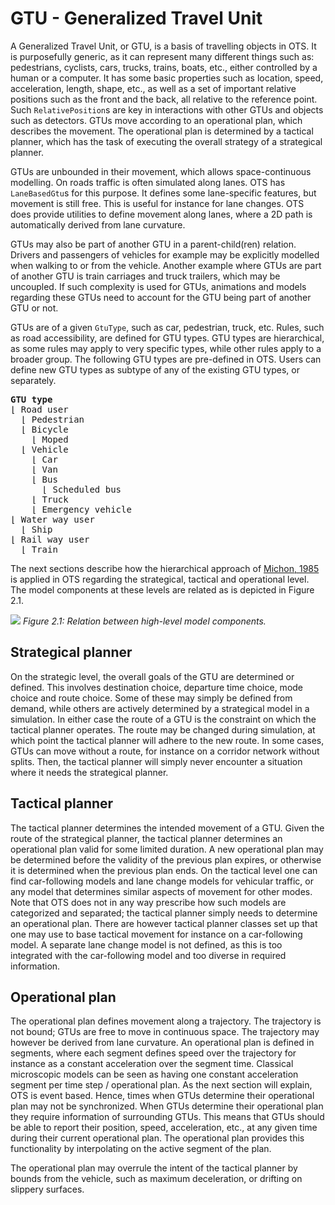 #  GTU - Generalized Travel Unit

A Generalized Travel Unit, or GTU, is a basis of travelling objects in OTS. It is purposefully generic, as it can represent many different things such as: pedestrians, cyclists, cars, trucks, trains, boats, etc., either controlled by a human or a computer. It has some basic properties such as location, speed, acceleration, length, shape, etc., as well as a set of important relative positions such as the front and the back, all relative to the reference point. Such `RelativePosition`s are key in interactions with other GTUs and objects such as detectors. GTUs move according to an operational plan, which describes the movement. The operational plan is determined by a tactical planner, which has the task of executing the overall strategy of a strategical planner.

GTUs are unbounded in their movement, which allows space-continuous modelling. On roads traffic is often simulated along lanes. OTS has `LaneBasedGtu`s for this purpose. It defines some lane-specific features, but movement is still free. This is useful for instance for lane changes. OTS does provide utilities to define movement along lanes, where a 2D path is automatically derived from lane curvature.

GTUs may also be part of another GTU in a parent-child(ren) relation. Drivers and passengers of vehicles for example may be explicitly modelled when walking to or from the vehicle. Another example where GTUs are part of another GTU is train carriages and truck trailers, which may be uncoupled. If such complexity is used for GTUs, animations and models regarding these GTUs need to account for the GTU being part of another GTU or not.

GTUs are of a given `GtuType`, such as car, pedestrian, truck, etc. Rules, such as road accessibility, are defined for GTU types. GTU types are hierarchical, as some rules may apply to very specific types, while other rules apply to a broader group. The following GTU types are pre-defined in OTS. Users can define new GTU types as subtype of any of the existing GTU types, or separately.

<pre>
<b>GTU type</b>
&lfloor; Road user
  &lfloor; Pedestrian
  &lfloor; Bicycle
    &lfloor; Moped
  &lfloor; Vehicle
    &lfloor; Car
    &lfloor; Van
    &lfloor; Bus
      &lfloor; Scheduled bus
    &lfloor; Truck
    &lfloor; Emergency vehicle
&lfloor; Water way user
  &lfloor; Ship
&lfloor; Rail way user
  &lfloor; Train
</pre>

The next sections describe how the hierarchical approach of [Michon, 1985](../10-references/references.md) is applied in OTS regarding the strategical, tactical and operational level. The model components at these levels are related as is depicted in Figure 2.1.

![](../images/OTS_Figure_2.1.png)
_Figure 2.1: Relation between high-level model components._


## Strategical planner

On the strategic level, the overall goals of the GTU are determined or defined. This involves destination choice, departure time choice, mode choice and route choice. Some of these may simply be defined from demand, while others are actively determined by a strategical model in a simulation. In either case the route of a GTU is the constraint on which the tactical planner operates. The route may be changed during simulation, at which point the tactical planner will adhere to the new route. In some cases, GTUs can move without a route, for instance on a corridor network without splits. Then, the tactical planner will simply never encounter a situation where it needs the strategical planner.


## Tactical planner

The tactical planner determines the intended movement of a GTU. Given the route of the strategical planner, the tactical planner determines an operational plan valid for some limited duration. A new operational plan may be determined before the validity of the previous plan expires, or otherwise it is determined when the previous plan ends. On the tactical level one can find car-following models and lane change models for vehicular traffic, or any model that determines similar aspects of movement for other modes. Note that OTS does not in any way prescribe how such models are categorized and separated; the tactical planner simply needs to determine an operational plan. There are however tactical planner classes set up that one may use to base tactical movement for instance on a car-following model. A separate lane change model is not defined, as this is too integrated with the car-following model and too diverse in required information.


## Operational plan

The operational plan defines movement along a trajectory. The trajectory is not bound; GTUs are free to move in continuous space. The trajectory may however be derived from lane curvature. An operational plan is defined in segments, where each segment defines speed over the trajectory for instance as a constant acceleration over the segment time. Classical microscopic models can be seen as having one constant acceleration segment per time step / operational plan. As the next section will explain, OTS is event based. Hence, times when GTUs determine their operational plan may not be synchronized. When GTUs determine their operational plan they require information of surrounding GTUs. This means that GTUs should be able to report their position, speed, acceleration, etc., at any given time during their current operational plan. The operational plan provides this functionality by interpolating on the active segment of the plan.

The operational plan may overrule the intent of the tactical planner by bounds from the vehicle, such as maximum deceleration, or drifting on slippery surfaces.
